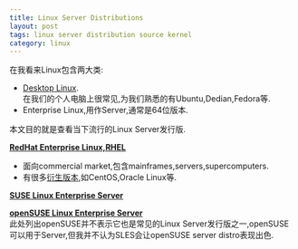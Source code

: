```yaml
---
title: Linux Server Distributions
layout: post
tags: linux server distribution source kernel
category: linux
---
```


在我看来Linux包含两大类:  
- [Desktop Linux](http://en.wikipedia.org/wiki/Desktop_Linux).  
在我们的个人电脑上很常见,为我们熟悉的有Ubuntu,Dedian,Fedora等.  
- Enterprise Linux,用作Server,通常是64位版本.

本文目的就是查看当下流行的Linux Server发行版.

**[RedHat Enterprise Linux,RHEL](http://en.wikipedia.org/wiki/Red_Hat_Enterprise_Linux)**  
- 面向commercial market,包含mainframes,servers,supercomputers.  
- 有很多[衍生版本](http://en.wikipedia.org/wiki/Red_Hat_Enterprise_Linux_derivatives),如CentOS,Oracle Linux等.

**[SUSE Linux Enterprise Server](http://en.wikipedia.org/wiki/SUSE_Linux_Enterprise_Server)**

**[openSUSE Linux Enterprise Server](http://en.wikipedia.org/wiki/OpenSUSE_Project)**  
此处列出openSUSE并不表示它也是常见的Linux Server发行版之一,openSUSE可以用于Server,但我并不认为SLES会让openSUSE server distro表现出色.



